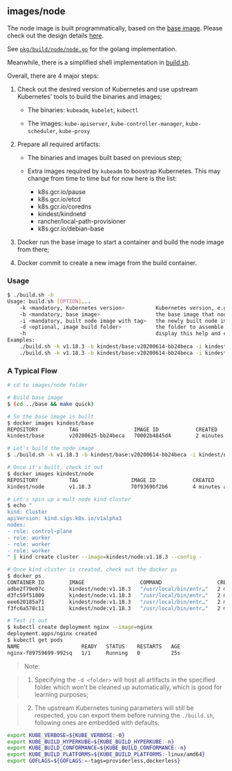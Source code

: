 ## images/node

The node image is built programmatically, based on the [base image](../base).
Please check out the design details [here][node-image.md].

See [`pkg/build/node/node.go`][pkg/build/node/node.go] for the golang implementation.

[pkg/build/node/node.go]: ./../../pkg/build/node/node.go
[node-image.md]: https://kind.sigs.k8s.io/docs/design/node-image

Meanwhile, there is a simplified shell implementation in [build.sh](build.sh).

Overall, there are 4 major steps:

1. Check out the desired version of Kubernetes and use upstream Kubernetes' tools to build the binaries and images;

   - The binaries: `kubeadm`, `kubelet`, `kubectl`

   - The images: `kube-apiserver`, `kube-controller-manager`, `kube-scheduler`, `kube-proxy`

2. Prepare all required artifacts:

   - The binaries and images built based on previous step;

   - Extra images required by `kubeadm` to boostrap Kubernetes. This may change from time to time but for now here is the list:

     - k8s.gcr.io/pause
     - k8s.gcr.io/etcd
     - k8s.gcr.io/coredns
     - kindest/kindnetd
     - rancher/local-path-provisioner
     - k8s.gcr.io/debian-base

3. Docker run the base image to start a container and build the node image from there;

4. Docker commit to create a new image from the build container.


### Usage

```sh
$ ./build.sh -h
Usage: build.sh [OPTION]...
    -k <mandatory, Kubernetes version>          Kubernetes version, e.g. v1.18.3, to check out the Kubernetes code for building
    -b <mandatory, base image>                  the base image that node image will be built upon, e.g. kindest/base:v20200614-bb24beca
    -i <mandatory, built node image with tag>   the newly built node image with tag, e.g. kindest/node:v1.18.3
    -d <optional, image build folder>           the folder to assemble the build artifacts. Once specified, the script will leave it undeleted
    -h                                          display this help and exit
Examples:
    ./build.sh -k v1.18.3 -b kindest/base:v20200614-bb24beca -i kindest/node:v1.18.3
    ./build.sh -k v1.18.3 -b kindest/base:v20200614-bb24beca -i kindest/node:v1.18.3 -d ./_build_node_imag
```

### A Typical Flow

```sh
# cd to images/node folder

# Build base image
$ (cd ../base && make quick)

# So the base image is built
$ docker images kindest/base
REPOSITORY          TAG                  IMAGE ID            CREATED             SIZE
kindest/base        v20200625-bb24beca   70002b4845d4        2 minutes ago       289MB

# Let's build the node image
$ ./build.sh -k v1.18.3 -b kindest/base:v20200614-bb24beca -i kindest/node:v1.18.3

# Once it's built, check it out
$ docker images kindest/node
REPOSITORY          TAG                 IMAGE ID            CREATED             SIZE
kindest/node        v1.18.3             70f9369bf2b6        4 minutes ago       1.35GB

# Let's spin up a mult-node kind cluster
$ echo "
kind: Cluster
apiVersion: kind.sigs.k8s.io/v1alpha3
nodes:
- role: control-plane
- role: worker
- role: worker
- role: worker
" | kind create cluster --image=kindest/node:v1.18.3 --config -

# Once kind cluster is created, check out the docker ps
$ docker ps
CONTAINER ID        IMAGE                  COMMAND                  CREATED             STATUS              PORTS                       NAMES
adbe2f79e07c        kindest/node:v1.18.3   "/usr/local/bin/entr…"   2 minutes ago       Up 2 minutes        127.0.0.1:56429->6443/tcp   kind-control-plane
d3fc59f51009        kindest/node:v1.18.3   "/usr/local/bin/entr…"   2 minutes ago       Up 2 minutes                                    kind-worker
eee620185a71        kindest/node:v1.18.3   "/usr/local/bin/entr…"   2 minutes ago       Up 2 minutes                                    kind-worker2
f3fc6a578c11        kindest/node:v1.18.3   "/usr/local/bin/entr…"   2 minutes ago       Up 2 minutes                                    kind-worker3

# Test it out
$ kubectl create deployment nginx --image=nginx
deployment.apps/nginx created
$ kubectl get pods
NAME                    READY   STATUS    RESTARTS   AGE
nginx-f89759699-992sq   1/1     Running   0          25s
```

> Note:

> 1. Specifying the `-d <folder>` will host all artifacts in the specified folder which won't be cleaned up automatically, which is good for learning purposes;

> 2. The upstream Kubernetes tuning parameters will still be respected, you can export them before running the `./build.sh`, following ones are embedded with defaults:

```sh
export KUBE_VERBOSE=${KUBE_VERBOSE:-0}
export KUBE_BUILD_HYPERKUBE=${KUBE_BUILD_HYPERKUBE:-n}
export KUBE_BUILD_CONFORMANCE=${KUBE_BUILD_CONFORMANCE:-n}
export KUBE_BUILD_PLATFORMS=${KUBE_BUILD_PLATFORMS:-linux/amd64}
export GOFLAGS=${GOFLAGS:=-tags=providerless,dockerless}
```
